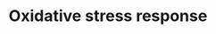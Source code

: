---
annotations:
- id: PW:0000378
  parent: regulatory pathway
  type: Pathway Ontology
  value: oxidative stress response pathway
authors:
- N.Reyes
- MaintBot
- I.Reyes
- Evelo
- Ddigles
- Mkutmon
- Eweitz
description: ''
last-edited: 2021-05-16
organisms:
- Mus musculus
redirect_from:
- /index.php/Pathway:WP412
- /instance/WP412
revision: null
schema-jsonld:
- '@context': https://schema.org/
  '@id': https://wikipathways.github.io/pathways/WP412.html
  '@type': Dataset
  creator:
    '@type': Organization
    name: WikiPathways
  description: ''
  keywords:
  - Cat
  - Cyba
  - Cyp1a1
  - Fos
  - Gclc
  - Gpx1
  - Gpx3
  - Gsr
  - Gstt2
  - Hmox1
  - Junb
  - Maoa
  - Mapk10
  - Mapk14
  - Mgst1
  - Mt1
  - NRF2B1
  - Nfix
  - Nfkb1
  - Nqo1
  - Sod1
  - Sod2
  - Sod3
  - Sp1
  - Txn2
  - Txnrd1
  - Txnrd2
  - Ugt1a1
  - Xdh
  license: CC0
  name: Oxidative stress response
seo: CreativeWork
title: Oxidative stress response
wpid: WP412
---